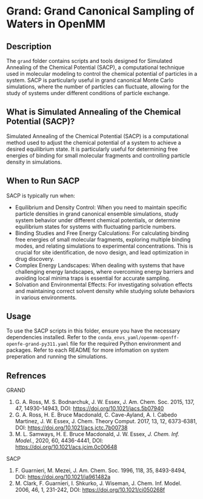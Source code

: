 # Grand: Grand Canonical Sampling of Waters in OpenMM

## Description
The `grand` folder contains scripts and tools designed for Simulated Annealing of the Chemical Potential (SACP), a computational technique used in molecular modeling to control the chemical potential of particles in a system. SACP is particularly useful in grand canonical Monte Carlo simulations, where the number of particles can fluctuate, allowing for the study of systems under different conditions of particle exchange.

## What is Simulated Annealing of the Chemical Potential (SACP)?
Simulated Annealing of the Chemical Potential (SACP) is a computational method used to adjust the chemical potential of a system to achieve a desired equilibrium state. It is particularly useful for determining free energies of binding for small molecular fragments and controlling particle density in simulations.

## When to Run SACP
SACP is typically run when:
- Equilibrium and Density Control: When you need to maintain specific particle densities in grand canonical ensemble simulations, study system behavior under different chemical potentials, or determine equilibrium states for systems with fluctuating particle numbers.
- Binding Studies and Free Energy Calculations: For calculating binding free energies of small molecular fragments, exploring multiple binding modes, and relating simulations to experimental concentrations. This is crucial for site identification, de novo design, and lead optimization in drug discovery.
- Complex Energy Landscapes: When dealing with systems that have challenging energy landscapes, where overcoming energy barriers and avoiding local minima traps is essential for accurate sampling.
- Solvation and Environmental Effects: For investigating solvation effects and maintaining correct solvent density while studying solute behaviors in various environments.

## Usage
To use the SACP scripts in this folder, ensure you have the necessary dependencies installed. Refer to the `conda_envs_yaml/openmm-openff-openfe-grand-py311.yaml` file for the required Python environment and packages. 
Refer to each README for more infomation on system preperation and running the simulations. 

## Refrences
GRAND
1. G. A. Ross, M. S. Bodnarchuk, J. W. Essex, J. Am. Chem. Soc. 2015, 137, 47, 14930-14943, DOI: https://doi.org/10.1021/jacs.5b07940
2. G. A. Ross, H. E. Bruce Macdonald, C. Cave-Ayland, A. I. Cabedo Martinez, J. W. Essex, J. Chem. Theory Comput. 2017, 13, 12, 6373-6381, DOI: https://doi.org/10.1021/acs.jctc.7b00738
3. M. L. Samways, H. E. Bruce Macdonald, J. W. Essex, _J. Chem. Inf. Model._, 2020, 60, 4436-4441, DOI: https://doi.org/10.1021/acs.jcim.0c00648

SACP
1. F. Guarnieri, M. Mezei, J. Am. Chem. Soc. 1996, 118, 35, 8493-8494, DOI: https://doi.org/10.1021/ja961482a
2. M. Clark, F. Guarnieri, I. Shkurko, J. Wiseman, J. Chem. Inf. Model. 2006, 46, 1, 231-242, DOI: https://doi.org/10.1021/ci050268f
